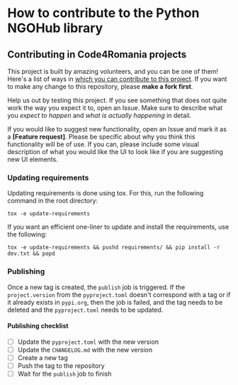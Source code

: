# How to contribute to the Python NGOHub library

## Contributing in Code4Romania projects

This project is built by amazing volunteers, and you can be one of them! Here's a list of ways in
[which you can contribute to this project][link-contributing]. If you want to make any change to this repository, please **make a fork first**.

Help us out by testing this project. If you see something that does not quite work the way you expect it to, open an Issue. Make sure to describe what you _expect to happen_ and _what is actually happening_ in detail.

If you would like to suggest new functionality, open an Issue and mark it as a __[Feature request]__.
Please be specific about why you think this functionality will be of use.
If you can, please include some visual description of what you would like the UI to look like if you are suggesting new UI elements.

### Updating requirements

Updating requirements is done using tox.
For this, run the following command in the root directory:

```shell
tox -e update-requirements
```

If you want an efficient one-liner to update and install the requirements, use the following:

```shell
tox -e update-requirements && pushd requirements/ && pip install -r dev.txt && popd
```

### Publishing

Once a new tag is created, the `publish` job is triggered.
If the `project.version` from the `pyproject.toml` doesn't correspond with a tag or if it already exists in `pypi.org`,
then the job is failed, and the tag needs to be deleted and the `pyproject.toml` needs to be updated.

#### Publishing checklist

- [ ] Update the `pyproject.toml` with the new version
- [ ] Update the `CHANGELOG.md` with the new version
- [ ] Create a new tag
- [ ] Push the tag to the repository
- [ ] Wait for the `publish` job to finish

[link-contributing]: https://github.com/code4romania/.github/blob/main/CONTRIBUTING.md
